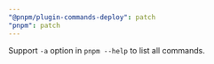```yaml
---
"@pnpm/plugin-commands-deploy": patch
"pnpm": patch
---
```

Support `-a` option in `pnpm --help` to list all commands.
